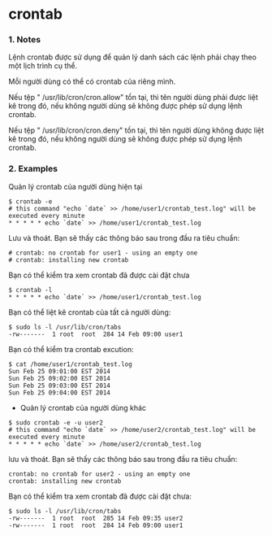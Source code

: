# crontab
### 1. Notes
Lệnh crontab được sử dụng để quản lý danh sách các lệnh phải chạy theo một lịch trình cụ thể.

Mỗi người dùng có thể có crontab của riêng mình.

Nếu tệp " /usr/lib/cron/cron.allow" tồn tại, thì tên người dùng phải được liệt kê trong đó, nếu không người dùng sẽ không được phép sử dụng lệnh crontab.

Nếu tệp " /usr/lib/cron/cron.deny" tồn tại, thì tên người dùng không được liệt kê trong đó, nếu không người dùng sẽ không được phép sử dụng lệnh crontab.

### 2. Examples
Quản lý crontab của người dùng hiện tại
```
$ crontab -e
# this command "echo `date` >> /home/user1/crontab_test.log" will be executed every minute
* * * * * echo `date` >> /home/user1/crontab_test.log
```
Lưu và thoát. Bạn sẽ thấy các thông báo sau trong đầu ra tiêu chuẩn:
```
# crontab: no crontab for user1 - using an empty one
# crontab: installing new crontab
```
Bạn có thể kiểm tra xem crontab đã được cài đặt chưa
```
$ crontab -l
* * * * * echo `date` >> /home/user1/crontab_test.log
```
Bạn có thể liệt kê crontab của tất cả người dùng:
```
$ sudo ls -l /usr/lib/cron/tabs
-rw-------  1 root  root  284 14 Feb 09:00 user1
```
Bạn có thể kiểm tra crontab excution:
```
$ cat /home/user1/crontab_test.log
Sun Feb 25 09:01:00 EST 2014
Sun Feb 25 09:02:00 EST 2014
Sun Feb 25 09:03:00 EST 2014
Sun Feb 25 09:04:00 EST 2014
```
* Quản lý crontab của người dùng khác
```
$ sudo crontab -e -u user2
# this command "echo `date` >> /home/user2/crontab_test.log" will be executed every minute
* * * * * echo `date` >> /home/user2/crontab_test.log
```
lưu và thoát. Bạn sẽ thấy các thông báo sau trong đầu ra tiêu chuẩn:
```
crontab: no crontab for user2 - using an empty one
crontab: installing new crontab
```
Bạn có thể kiểm tra xem crontab đã được cài đặt chưa:
```
$ sudo ls -l /usr/lib/cron/tabs
-rw-------  1 root  root  285 14 Feb 09:35 user2
-rw-------  1 root  root  284 14 Feb 09:00 user1
```


